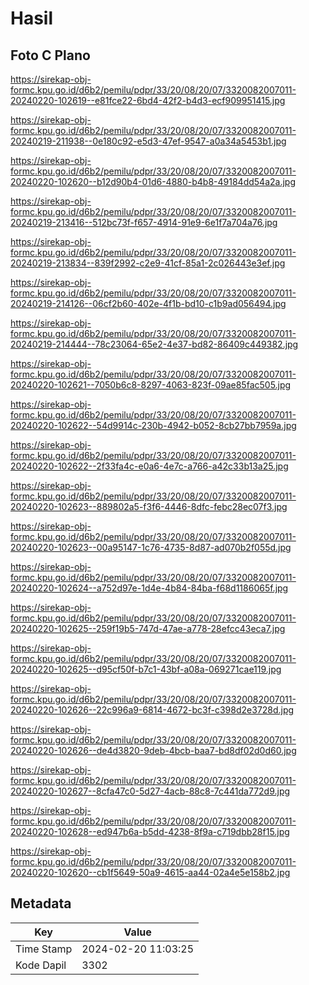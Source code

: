 # Hasil

## Foto C Plano

https://sirekap-obj-formc.kpu.go.id/d6b2/pemilu/pdpr/33/20/08/20/07/3320082007011-20240220-102619--e81fce22-6bd4-42f2-b4d3-ecf909951415.jpg

https://sirekap-obj-formc.kpu.go.id/d6b2/pemilu/pdpr/33/20/08/20/07/3320082007011-20240219-211938--0e180c92-e5d3-47ef-9547-a0a34a5453b1.jpg

https://sirekap-obj-formc.kpu.go.id/d6b2/pemilu/pdpr/33/20/08/20/07/3320082007011-20240220-102620--b12d90b4-01d6-4880-b4b8-49184dd54a2a.jpg

https://sirekap-obj-formc.kpu.go.id/d6b2/pemilu/pdpr/33/20/08/20/07/3320082007011-20240219-213416--512bc73f-f657-4914-91e9-6e1f7a704a76.jpg

https://sirekap-obj-formc.kpu.go.id/d6b2/pemilu/pdpr/33/20/08/20/07/3320082007011-20240219-213834--839f2992-c2e9-41cf-85a1-2c026443e3ef.jpg

https://sirekap-obj-formc.kpu.go.id/d6b2/pemilu/pdpr/33/20/08/20/07/3320082007011-20240219-214126--06cf2b60-402e-4f1b-bd10-c1b9ad056494.jpg

https://sirekap-obj-formc.kpu.go.id/d6b2/pemilu/pdpr/33/20/08/20/07/3320082007011-20240219-214444--78c23064-65e2-4e37-bd82-86409c449382.jpg

https://sirekap-obj-formc.kpu.go.id/d6b2/pemilu/pdpr/33/20/08/20/07/3320082007011-20240220-102621--7050b6c8-8297-4063-823f-09ae85fac505.jpg

https://sirekap-obj-formc.kpu.go.id/d6b2/pemilu/pdpr/33/20/08/20/07/3320082007011-20240220-102622--54d9914c-230b-4942-b052-8cb27bb7959a.jpg

https://sirekap-obj-formc.kpu.go.id/d6b2/pemilu/pdpr/33/20/08/20/07/3320082007011-20240220-102622--2f33fa4c-e0a6-4e7c-a766-a42c33b13a25.jpg

https://sirekap-obj-formc.kpu.go.id/d6b2/pemilu/pdpr/33/20/08/20/07/3320082007011-20240220-102623--889802a5-f3f6-4446-8dfc-febc28ec07f3.jpg

https://sirekap-obj-formc.kpu.go.id/d6b2/pemilu/pdpr/33/20/08/20/07/3320082007011-20240220-102623--00a95147-1c76-4735-8d87-ad070b2f055d.jpg

https://sirekap-obj-formc.kpu.go.id/d6b2/pemilu/pdpr/33/20/08/20/07/3320082007011-20240220-102624--a752d97e-1d4e-4b84-84ba-f68d1186065f.jpg

https://sirekap-obj-formc.kpu.go.id/d6b2/pemilu/pdpr/33/20/08/20/07/3320082007011-20240220-102625--259f19b5-747d-47ae-a778-28efcc43eca7.jpg

https://sirekap-obj-formc.kpu.go.id/d6b2/pemilu/pdpr/33/20/08/20/07/3320082007011-20240220-102625--d95cf50f-b7c1-43bf-a08a-069271cae119.jpg

https://sirekap-obj-formc.kpu.go.id/d6b2/pemilu/pdpr/33/20/08/20/07/3320082007011-20240220-102626--22c996a9-6814-4672-bc3f-c398d2e3728d.jpg

https://sirekap-obj-formc.kpu.go.id/d6b2/pemilu/pdpr/33/20/08/20/07/3320082007011-20240220-102626--de4d3820-9deb-4bcb-baa7-bd8df02d0d60.jpg

https://sirekap-obj-formc.kpu.go.id/d6b2/pemilu/pdpr/33/20/08/20/07/3320082007011-20240220-102627--8cfa47c0-5d27-4acb-88c8-7c441da772d9.jpg

https://sirekap-obj-formc.kpu.go.id/d6b2/pemilu/pdpr/33/20/08/20/07/3320082007011-20240220-102628--ed947b6a-b5dd-4238-8f9a-c719dbb28f15.jpg

https://sirekap-obj-formc.kpu.go.id/d6b2/pemilu/pdpr/33/20/08/20/07/3320082007011-20240220-102620--cb1f5649-50a9-4615-aa44-02a4e5e158b2.jpg


## Metadata

| Key        | Value               |
| ---------- | ------------------- |
| Time Stamp | 2024-02-20 11:03:25 |
| Kode Dapil | 3302                |



